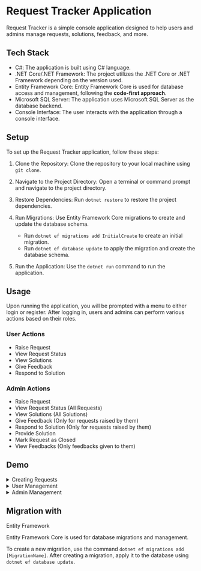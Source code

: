 # Request Tracker Application

Request Tracker is a simple console application designed to help users and admins manage requests, solutions, feedback, and more.

## Tech Stack

- C#: The application is built using C# language.
- .NET Core/.NET Framework: The project utilizes the .NET Core or .NET Framework depending on the version used.
- Entity Framework Core: Entity Framework Core is used for database access and management, following the **code-first approach**.
- Microsoft SQL Server: The application uses Microsoft SQL Server as the database backend.
- Console Interface: The user interacts with the application through a console interface.

## Setup

To set up the Request Tracker application, follow these steps:

1. Clone the Repository: Clone the repository to your local machine using `git clone`.

2. Navigate to the Project Directory: Open a terminal or command prompt and navigate to the project directory.

3. Restore Dependencies: Run `dotnet restore` to restore the project dependencies.

4. Run Migrations: Use Entity Framework Core migrations to create and update the database schema.
    - Run `dotnet ef migrations add InitialCreate` to create an initial migration.
    - Run `dotnet ef database update` to apply the migration and create the database schema.

5. Run the Application: Use the `dotnet run` command to run the application.

## Usage

Upon running the application, you will be prompted with a menu to either login or register.
After logging in, users and admins can perform various actions based on their roles.
### User Actions

- Raise Request
- View Request Status
- View Solutions
- Give Feedback
- Respond to Solution

### Admin Actions

- Raise Request
- View Request Status (All Requests)
- View Solutions (All Solutions)
- Give Feedback (Only for requests raised by them)
- Respond to Solution (Only for requests raised by them)
- Provide Solution
- Mark Request as Closed
- View Feedbacks (Only feedbacks given to them)


## Demo
<details>
<summary>Creating Requests</summary>

![](./Assets/ezgif-4-a5fb5fe7bb.gif)


</details>
<details>
<summary>User Management</summary>

![](./Assets/ezgif-4-26f8dca8fa.gif)


</details>
<details>
<summary>Admin Management</summary>

![](./Assets/ezgif-4-760d15e1d5.gif)


</details>

## Migration with 
Entity Framework

Entity Framework Core is used for database migrations and management.

To create a new migration, use the command `dotnet ef migrations add [MigrationName]`. 
After creating a migration, apply it to the database using `dotnet ef database update`.